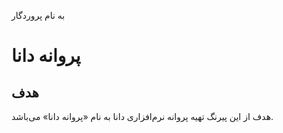 به نام پروردگار

# پروانه دانا

## هدف
هدف از این پیرنگ تهیه پروانه نرم‌افزاری دانا به نام «پروانه دانا» می‌باشد.

